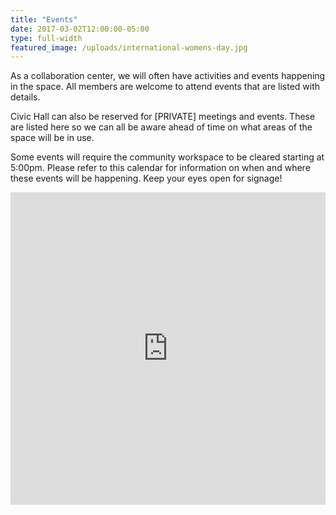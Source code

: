 ```yaml
---
title: "Events"
date: 2017-03-02T12:00:00-05:00
type: full-width
featured_image: /uploads/international-womens-day.jpg
---
```

As a collaboration center, we will often have activities and events happening in the space.
All members are welcome to attend events that are listed with details.

Civic Hall can also be reserved for [PRIVATE] meetings and events. These are listed here so we can all be aware ahead of time on what areas of the space will be in use.

Some events will require the community workspace to be cleared starting at 5:00pm. Please refer to this calendar for information on when and where these events will be happening. Keep your eyes open for signage!


<iframe id="1113687821" src="https://www.google.com/calendar/embed?src=civichall.org_aejj3hasddusns1g3obtnr5bck@group.calendar.google.com&amp;color=%23668CD9&amp;mode=WEEK&amp;showTitle=0&amp;showNav=0&amp;showDate=1&amp;showTabs=1&amp;showCalendars=0&amp;hl=en" title="Public Calendar" width="100%" height="500" frameborder="0" scrolling="no"></iframe>
